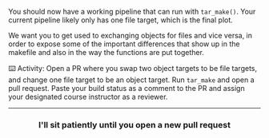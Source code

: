 
You should now have a working pipeline that can run with `tar_make()`. Your current pipeline likely only has one file target, which is the final plot. 

We want you to get used to exchanging objects for files and vice versa, in order to expose some of the important differences that show up in the makefile and also in the way the functions are put together. 


:keyboard: Activity: Open a PR where you swap two object targets to be file targets, and change one file target to be an object target. Run `tar_make` and open a pull request. Paste your build status as a comment to the PR and assign your designated course instructor as a reviewer. 

<hr>
<h3 align="center">I'll sit patiently until you open a new pull request</h3>

